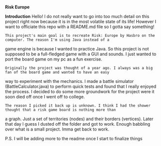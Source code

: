 **Risk Europe**

**Introduction**
	Hello! I do not really want to go into too much detail on this project right now because it is in the most volatile 
 state of its life! However I want to officiate this repo with a README.md file so I gotta say something!

	This project's main goal is to recreate Risk: Europe by Hasbro on the computer. The reason I'm using Java instead of a 
 game engine is because I wanted to practice Java. So this project is not supposed to be a full-fledged game with a GUI and 
 sounds. I just wanted to port the board game on my pc as a fun exercise.

	Originally the project was thought of a year ago. I always was a big fan of the board game and wanted to have an easy 
 way to experiment with the mechanics. I made a battle simulator (BattleCalculator.java) to perform quick tests and found that 
 I really enjoyed the process. I decided to do some more groundwork for the project were it soon died off once I went off to 
 college.

	The reason I picked it back up is unknown. I think I had the shower thought that a risk game board is nothing more than 
a graph. Just a set of territories (nodes) and their borders (vertices). Later that day I guess I dusted off the folder and got 
to work. Enough babbling over what is a small project. Imma get back to work.

P.S. I will be adding more to the readme once I start to finalize things
